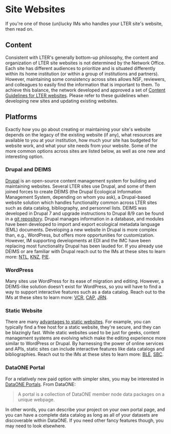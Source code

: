 # Site Websites

If you're one of those (un)lucky IMs who handles your LTER site's website, then read on.

## Content
Consistent with LTER's generally bottom-up philosophy, the content and organization of LTER site websites is not determined by the Network Office. Each site has different audiences to prioritize and is situated differently within its home institution (or within a group of institutions and partners). However, maintaining some consistency across sites allows NSF, reviewers, and colleagues to easily find the information that is important to them. To achieve this balance, the network developed and approved a set of [Content Guidelines for LTER websites](https://lternet.edu/?taxonomy=document-types&term=lter-network-branding). Please refer to these guidelines when developing new sites and updating existing websites. 

## Platforms
Exactly *how* you go about creating or maintaining your site's website depends on the legacy of the existing website (if any), what resources are available to you at your institution, how much your site has budgeted for website work, and what your site needs from your website. Some of the more common options across sites are listed below, as well as one new and interesting option.

### Drupal and DEIMS

[Drupal](https://www.drupal.org/) is an open-source content management system for building and maintaining websites.
Several LTER sites use Drupal, and some of them joined forces to create DEIMS (the Drupal Ecological Information Management System, depending on whom you ask), a Drupal-based website solution which handles functionality common across LTER sites such as data catalog, bibliography, and personnel lists.
DEIMS was developed in Drupal 7 and upgrade instructions to Drupal 8/9 can be found in a [git repository](https://github.com/lter/Deims7-8-Migration). Drupal manages information in a database, and modules have been developed to import and export ecological metadata language (EML) documents.
Developing a new website in Drupal is more complex than, e.g., WordPress, but offers more opportunities for customization. However, IM supporting developments at EDI and the IMC have been replacing most functionality Drupal has been lauded for. If you already use DEIMS or are familiar with Drupal reach out to the IMs at these sites to learn more: [NTL](https://lter.limnology.wisc.edu/), [KNZ](http://knz.lternet.edu/), [PIE](https://pie-lter.ecosystems.mbl.edu/).

### WordPress

Many sites use WordPress for its ease of migration and editing.
However, a DEIMS-like solution doesn't exist for WordPress, so you will have to find a way to support interactive features such as a data catalog.
Reach out to the IMs at these sites to learn more: [VCR](https://www.vcrlter.virginia.edu/home2/), [CAP](https://sustainability-innovation.asu.edu/caplter/), [JRN](https://lter.jornada.nmsu.edu/).

### Static Website

There are many [advantages to static websites](https://blog.squido.org/why-static-html/).
For example, you can typically find a free host for a static website, they're secure, and they can be blazingly fast.
While static websites used to be just for geeks, content management systems are evolving which make the editing experience more similar to WordPress or Drupal.
By harnessing the power of online services and APIs, static sites can include interactive features like data catalogs and bibliographies.
Reach out to the IMs at these sites to learn more: [BLE](https://ble.lternet.edu/), [SBC](https://sbclter.msi.ucsb.edu/).

### DataONE Portal

For a relatively new paid option with simpler sites, you may be interested in [DataONE Portals](https://www.dataone.org/portals-tutorial/).  From DataONE:

> A portal is a collection of DataONE member node data packages on a unique webpage.

In other words, you can describe your project on your own portal page, and you can have a complete data catalog as long as all of your datasets are discoverable within DataONE.
If you need other fancy features though, you may need to look elsewhere.

